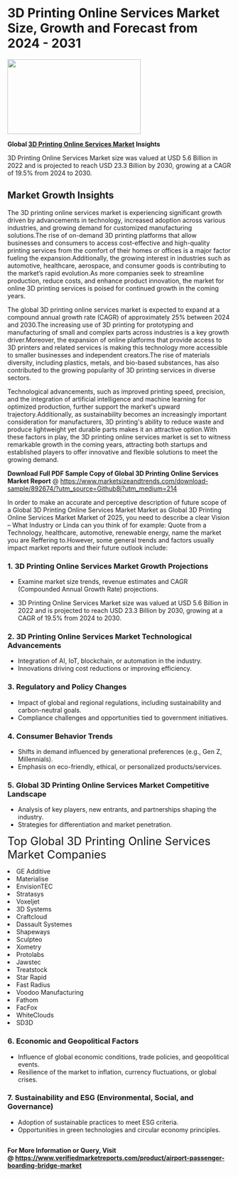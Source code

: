 <H1>3D Printing Online Services Market Size, Growth and Forecast from 2024 - 2031</H1><img class="aligncenter size-medium wp-image-584254" src="https://thirdeyenews.in/wp-content/uploads/2024/09/Global-Market-Research-300x168.jpeg" alt="" width="300" height="168" /><p><strong>Global&nbsp;<a href="https://www.marketsizeandtrends.com/download-sample/892674/?utm_source=Github8j?utm_medium=214">3D Printing Online Services Market</a> Insights</strong></p><p>3D Printing Online Services Market size was valued at USD 5.6 Billion in 2022 and is projected to reach USD 23.3 Billion by 2030, growing at a CAGR of 19.5% from 2024 to 2030.</p><p><h2>Market Growth Insights</h2> <p>The 3D printing online services market is experiencing significant growth driven by advancements in technology, increased adoption across various industries, and growing demand for customized manufacturing solutions.The rise of on-demand 3D printing platforms that allow businesses and consumers to access cost-effective and high-quality printing services from the comfort of their homes or offices is a major factor fueling the expansion.Additionally, the growing interest in industries such as automotive, healthcare, aerospace, and consumer goods is contributing to the market’s rapid evolution.As more companies seek to streamline production, reduce costs, and enhance product innovation, the market for online 3D printing services is poised for continued growth in the coming years.</p> <p>The global 3D printing online services market is expected to expand at a compound annual growth rate (CAGR) of approximately 25% between 2024 and 2030.The increasing use of 3D printing for prototyping and manufacturing of small and complex parts across industries is a key growth driver.Moreover, the expansion of online platforms that provide access to 3D printers and related services is making this technology more accessible to smaller businesses and independent creators.The rise of materials diversity, including plastics, metals, and bio-based substances, has also contributed to the growing popularity of 3D printing services in diverse sectors.</p> <p>Technological advancements, such as improved printing speed, precision, and the integration of artificial intelligence and machine learning for optimized production, further support the market's upward trajectory.Additionally, as sustainability becomes an increasingly important consideration for manufacturers, 3D printing's ability to reduce waste and produce lightweight yet durable parts makes it an attractive option.With these factors in play, the 3D printing online services market is set to witness remarkable growth in the coming years, attracting both startups and established players to offer innovative and flexible solutions to meet the growing demand.</p> <p><span class=""><strong>Download Full PDF Sample Copy of Global 3D Printing Online Services Market Report</strong> @ <a href="https://www.marketsizeandtrends.com/download-sample/892674/?utm_source=Github8j?utm_medium=214" target="_blank">https://www.marketsizeandtrends.com/download-sample/892674/?utm_source=Github8j?utm_medium=214</a></span></p><p>In order to make an accurate and perceptive description of future scope of a Global&nbsp;3D Printing Online Services Market Market as Global&nbsp;3D Printing Online Services Market Market of 2025, you need to describe a clear Vision &ndash; What Industry or Linda can you think of for example: Quote from a Technology, healthcare, automotive, renewable energy, name the market you are Reffering to.However, some general trends and factors usually impact market reports and their future outlook include:</p><h3>1.&nbsp;<strong>3D Printing Online Services Market Growth Projections</strong></h3><ul><li>Examine market size trends, revenue estimates and CAGR (Compounded Annual Growth Rate) projections.</li><li><p>3D Printing Online Services Market size was valued at USD 5.6 Billion in 2022 and is projected to reach USD 23.3 Billion by 2030, growing at a CAGR of 19.5% from 2024 to 2030.</p></li></ul><h3>2.&nbsp;<strong>3D Printing Online Services Market Technological Advancements</strong></h3><ul><li>Integration of AI, IoT, blockchain, or automation in the industry.</li><li>Innovations driving cost reductions or improving efficiency.</li></ul><h3>3.&nbsp;<strong>Regulatory and Policy Changes</strong></h3><ul><li>Impact of global and regional regulations, including sustainability and carbon-neutral goals.</li><li>Compliance challenges and opportunities tied to government initiatives.</li></ul><h3>4.&nbsp;<strong>Consumer Behavior Trends</strong></h3><ul><li>Shifts in demand influenced by generational preferences (e.g., Gen Z, Millennials).</li><li>Emphasis on eco-friendly, ethical, or personalized products/services.</li></ul><h3>5.&nbsp;<strong>Global 3D Printing Online Services Market Competitive Landscape</strong></h3><ul><li>Analysis of key players, new entrants, and partnerships shaping the industry.</li><li>Strategies for differentiation and market penetration.</li></ul><p data-pm-slice="1 1 []"><span style="color: inherit; font-family: inherit; font-size: 25px;">Top Global 3D Printing Online Services Market Companies</span></p><div class="" data-test-id=""><p><li>GE Additive</li><li> Materialise</li><li> EnvisionTEC</li><li> Stratasys</li><li> Voxeljet</li><li> 3D Systems</li><li> Craftcloud</li><li> Dassault Systemes</li><li> Shapeways</li><li> Sculpteo</li><li> Xometry</li><li> Protolabs</li><li> Jawstec</li><li> Treatstock</li><li> Star Rapid</li><li> Fast Radius</li><li> Voodoo Manufacturing</li><li> Fathom</li><li> FacFox</li><li> WhiteClouds</li><li> SD3D</li></p></div><h3>6.&nbsp;<strong>Economic and Geopolitical Factors</strong></h3><ul><li>Influence of global economic conditions, trade policies, and geopolitical events.</li><li>Resilience of the market to inflation, currency fluctuations, or global crises.</li></ul><h3>7.&nbsp;<strong>Sustainability and ESG (Environmental, Social, and Governance)</strong></h3><ul><li>Adoption of sustainable practices to meet ESG criteria.</li><li>Opportunities in green technologies and circular economy principles.</li></ul><h2><strong style="font-size: 14px;">For More Information or Query, Visit @&nbsp;</strong><a style="background-color: #ffffff; font-size: 14px;" href="https://www.marketsizeandtrends.com/report/3d-printing-online-services-market/" target="_blank">https://www.verifiedmarketreports.com/product/airport-passenger-boarding-bridge-market</a></h2>